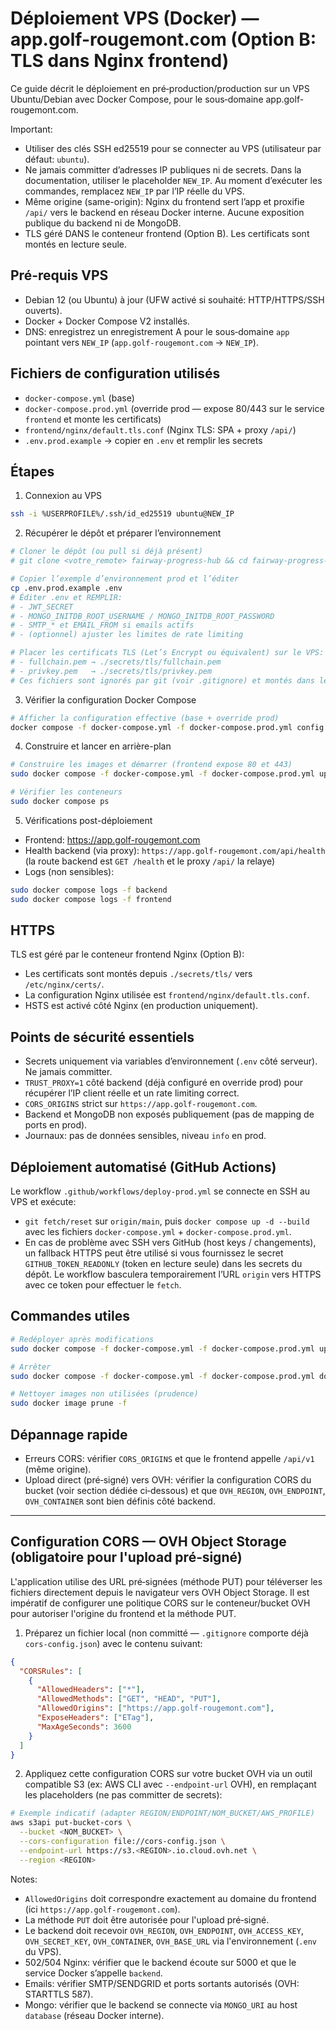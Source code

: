 # Déploiement VPS (Docker) — app.golf-rougemont.com (Option B: TLS dans Nginx frontend)

Ce guide décrit le déploiement en pré‑production/production sur un VPS Ubuntu/Debian avec Docker Compose, pour le sous‑domaine app.golf-rougemont.com.

Important:
- Utiliser des clés SSH ed25519 pour se connecter au VPS (utilisateur par défaut: `ubuntu`).
- Ne jamais committer d’adresses IP publiques ni de secrets. Dans la documentation, utiliser le placeholder `NEW_IP`. Au moment d’exécuter les commandes, remplacez `NEW_IP` par l’IP réelle du VPS.
- Même origine (same-origin): Nginx du frontend sert l’app et proxifie `/api/` vers le backend en réseau Docker interne. Aucune exposition publique du backend ni de MongoDB.
- TLS géré DANS le conteneur frontend (Option B). Les certificats sont montés en lecture seule.

## Pré-requis VPS
- Debian 12 (ou Ubuntu) à jour (UFW activé si souhaité: HTTP/HTTPS/SSH ouverts).
- Docker + Docker Compose V2 installés.
- DNS: enregistrez un enregistrement A pour le sous‑domaine `app` pointant vers `NEW_IP` (`app.golf-rougemont.com` → `NEW_IP`).

## Fichiers de configuration utilisés
- `docker-compose.yml` (base)
- `docker-compose.prod.yml` (override prod — expose 80/443 sur le service `frontend` et monte les certificats)
- `frontend/nginx/default.tls.conf` (Nginx TLS: SPA + proxy `/api/`)
- `.env.prod.example` → copier en `.env` et remplir les secrets

## Étapes

1) Connexion au VPS

```bash
ssh -i %USERPROFILE%/.ssh/id_ed25519 ubuntu@NEW_IP
```

2) Récupérer le dépôt et préparer l’environnement

```bash
# Cloner le dépôt (ou pull si déjà présent)
# git clone <votre_remote> fairway-progress-hub && cd fairway-progress-hub

# Copier l’exemple d’environnement prod et l’éditer
cp .env.prod.example .env
# Éditer .env et REMPLIR:
# - JWT_SECRET
# - MONGO_INITDB_ROOT_USERNAME / MONGO_INITDB_ROOT_PASSWORD
# - SMTP_* et EMAIL_FROM si emails actifs
# - (optionnel) ajuster les limites de rate limiting

# Placer les certificats TLS (Let’s Encrypt ou équivalent) sur le VPS:
# - fullchain.pem → ./secrets/tls/fullchain.pem
# - privkey.pem   → ./secrets/tls/privkey.pem
# Ces fichiers sont ignorés par git (voir .gitignore) et montés dans le conteneur Nginx.
```

3) Vérifier la configuration Docker Compose

```bash
# Afficher la configuration effective (base + override prod)
docker compose -f docker-compose.yml -f docker-compose.prod.yml config
```

4) Construire et lancer en arrière-plan

```bash
# Construire les images et démarrer (frontend expose 80 et 443)
sudo docker compose -f docker-compose.yml -f docker-compose.prod.yml up -d --build

# Vérifier les conteneurs
sudo docker compose ps
```

5) Vérifications post-déploiement

- Frontend: https://app.golf-rougemont.com
- Health backend (via proxy): `https://app.golf-rougemont.com/api/health` (la route backend est `GET /health` et le proxy `/api/` la relaye)
- Logs (non sensibles):

```bash
sudo docker compose logs -f backend
sudo docker compose logs -f frontend
```

## HTTPS

TLS est géré par le conteneur frontend Nginx (Option B):
- Les certificats sont montés depuis `./secrets/tls/` vers `/etc/nginx/certs/`.
- La configuration Nginx utilisée est `frontend/nginx/default.tls.conf`.
- HSTS est activé côté Nginx (en production uniquement).

## Points de sécurité essentiels

- Secrets uniquement via variables d’environnement (`.env` côté serveur). Ne jamais committer.
- `TRUST_PROXY=1` côté backend (déjà configuré en override prod) pour récupérer l’IP client réelle et un rate limiting correct.
- `CORS_ORIGINS` strict sur `https://app.golf-rougemont.com`.
- Backend et MongoDB non exposés publiquement (pas de mapping de ports en prod).
- Journaux: pas de données sensibles, niveau `info` en prod.

## Déploiement automatisé (GitHub Actions)

Le workflow `.github/workflows/deploy-prod.yml` se connecte en SSH au VPS et exécute:
- `git fetch/reset` sur `origin/main`, puis `docker compose up -d --build` avec les fichiers `docker-compose.yml` + `docker-compose.prod.yml`.
- En cas de problème avec SSH vers GitHub (host keys / changements), un fallback HTTPS peut être utilisé si vous fournissez le secret `GITHUB_TOKEN_READONLY` (token en lecture seule) dans les secrets du dépôt. Le workflow basculera temporairement l’URL `origin` vers HTTPS avec ce token pour effectuer le `fetch`.

## Commandes utiles

```bash
# Redéployer après modifications
sudo docker compose -f docker-compose.yml -f docker-compose.prod.yml up -d --build

# Arrêter
sudo docker compose -f docker-compose.yml -f docker-compose.prod.yml down

# Nettoyer images non utilisées (prudence)
sudo docker image prune -f
```

## Dépannage rapide
- Erreurs CORS: vérifier `CORS_ORIGINS` et que le frontend appelle `/api/v1` (même origine).
- Upload direct (pré‑signé) vers OVH: vérifier la configuration CORS du bucket (voir section dédiée ci‑dessous) et que `OVH_REGION`, `OVH_ENDPOINT`, `OVH_CONTAINER` sont bien définis côté backend.

---

## Configuration CORS — OVH Object Storage (obligatoire pour l'upload pré‑signé)

L'application utilise des URL pré‑signées (méthode PUT) pour téléverser les fichiers directement depuis le navigateur vers OVH Object Storage. Il est impératif de configurer une politique CORS sur le conteneur/bucket OVH pour autoriser l'origine du frontend et la méthode PUT.

1) Préparez un fichier local (non committé — `.gitignore` comporte déjà `cors-config.json`) avec le contenu suivant:

```json
{
  "CORSRules": [
    {
      "AllowedHeaders": ["*"],
      "AllowedMethods": ["GET", "HEAD", "PUT"],
      "AllowedOrigins": ["https://app.golf-rougemont.com"],
      "ExposeHeaders": ["ETag"],
      "MaxAgeSeconds": 3600
    }
  ]
}
```

2) Appliquez cette configuration CORS sur votre bucket OVH via un outil compatible S3 (ex: AWS CLI avec `--endpoint-url` OVH), en remplaçant les placeholders (ne pas committer de secrets):

```bash
# Exemple indicatif (adapter REGION/ENDPOINT/NOM_BUCKET/AWS_PROFILE)
aws s3api put-bucket-cors \
  --bucket <NOM_BUCKET> \
  --cors-configuration file://cors-config.json \
  --endpoint-url https://s3.<REGION>.io.cloud.ovh.net \
  --region <REGION>
```

Notes:
- `AllowedOrigins` doit correspondre exactement au domaine du frontend (ici `https://app.golf-rougemont.com`).
- La méthode `PUT` doit être autorisée pour l'upload pré‑signé.
- Le backend doit recevoir `OVH_REGION`, `OVH_ENDPOINT`, `OVH_ACCESS_KEY`, `OVH_SECRET_KEY`, `OVH_CONTAINER`, `OVH_BASE_URL` via l'environnement (`.env` du VPS).
- 502/504 Nginx: vérifier que le backend écoute sur 5000 et que le service Docker s’appelle `backend`.
- Emails: vérifier SMTP/SENDGRID et ports sortants autorisés (OVH: STARTTLS 587).
- Mongo: vérifier que le backend se connecte via `MONGO_URI` au host `database` (réseau Docker interne).
